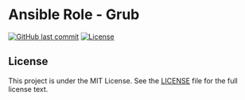 # Ansible Role - Grub

[![GitHub last commit](https://img.shields.io/github/last-commit/ursinn/ansible-role-setup?logo=github&style=for-the-badge)](https://github.com/ursinn/ansible-role-setup/commits)
[![License](https://img.shields.io/github/license/ursinn/ansible-role-setup?style=for-the-badge)](https://github.com/ursinn/ansible-role-setup/blob/main/LICENSE)

## License

This project is under the MIT License. See the [LICENSE](https://github.com/ursinn/ansible-role-setup/blob/main/LICENSE) file for the full license text.
